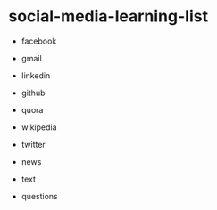 # social-media-learning-list

+ facebook
+ gmail
+ linkedin
+ github
+ quora
+ wikipedia
+ twitter
+ news
+ text


+ questions
